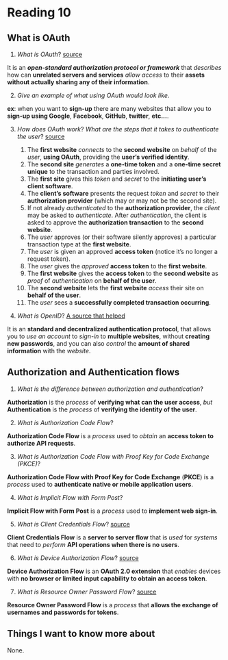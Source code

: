 # Reading 10

## What is OAuth

1. *What is OAuth*? [source](https://www.csoonline.com/article/3216404/what-is-oauth-how-the-open-authorization-framework-works.html)

It is an ***open-standard authorization protocol or framework*** that *describes* how can **unrelated servers and services** *allow access* to their **assets without actually sharing any of their information**.

2. *Give an example of what using OAuth would look like*.

**ex**: when you want to **sign-up** there are many websites that allow you to **sign-up using Google**, **Facebook**, **GitHub**, **twitter**, **etc...**.

3. *How does OAuth work*? *What are the steps that it takes to authenticate the user*? [source](https://www.csoonline.com/article/3216404/what-is-oauth-how-the-open-authorization-framework-works.html)

    1. The **first website** *connects* to the **second website** on *behalf* of the *user*, **using OAuth**, providing the **user’s verified identity**.
    2. The **second site** *generates* a **one-time token** and a **one-time secret unique** to the transaction and parties involved.
    3. The **first site** gives this *token* and *secret* to the **initiating user’s client software**.
    4. The **client’s software** presents the request *token* and *secret* to their **authorization provider** (which may or may not be the second site).
    5. If not already *authenticated* to the **authorization provider**, the *client* may be asked to *authenticate*. After *authentication*, the client is asked to approve the **authorization transaction** to the **second website**.
    6. The *user* approves (or their software silently approves) a particular transaction type at the **first website**.
    7. The *user* is given an approved **access token** (notice it’s no longer a request token).
    8. The *user* gives the *approved* **access token** to the **first website**.
    9. The **first website** gives the **access token** to the **second website** as *proof* of *authentication* on **behalf of the user**.
    10. The **second website** lets the **first website** *access* their site on **behalf of the user**.
    11. The *user* sees a **successfully completed transaction occurring**.

4. *What is OpenID*? [A source that helped](https://openid.net/what-is-openid/)

It is an **standard and decentralized authentication protocol**, that allows you to *use an account* to *sign-in* to **multiple websites**, without **creating new passwords**, and you can also *control* the **amount of shared information** with the *website*.

## Authorization and Authentication flows

1. *What is the difference between authorization and authentication*? 

**Authorization** is the *process* of **verifying what can the user access**, *but* **Authentication** is the *process* of **verifying the identity of the user**.

2. *What is Authorization Code Flow*? 

**Authorization Code Flow** is a *process* used to *obtain* an **access token to authorize API requests**.

3. *What is Authorization Code Flow with Proof Key for Code Exchange (PKCE)*?

**Authorization Code Flow with Proof Key for Code Exchange** (**PKCE**) is a *process* used to **authenticate native or mobile application users**.

4. *What is Implicit Flow with Form Post*?

**Implicit Flow with Form Post** is a *process* used to **implement web sign-in**.

5. *What is Client Credentials Flow*? [source](https://curity.io/resources/learn/oauth-client-credentials-flow/#:~:text=The%20Client%20Credentials%20flow%20is,authentication%20involved%20in%20the%20process.&text=This%20flow%20is%20useful%20for,involve%20contacting%20OAuth%20protected%20APIs.)

**Client Credentials Flow** is a **server to server flow** that is *used* for *systems* that need to *perform* **API operations when there is no users**. 

6. *What is Device Authorization Flow*? [source](https://oauth.net/2/device-flow/#:~:text=The%20OAuth%202.0%20Device%20Authorization,video%20to%20a%20YouTube%20channel.)

**Device Authorization Flow** is an **OAuth 2.0 extension** that *enables* devices with **no browser or limited input capability to obtain an access token**.

7. *What is Resource Owner Password Flow*? [source](https://www.oreilly.com/library/view/getting-started-with/9781449317843/ch04.html#:~:text=The%20Resource%20Owner%20Password%20Credentials,%2C%20optionally%2C%20a%20refresh%20token.&text=The%20primary%20difference%20is%20that,is%20accessible%20to%20the%20application.)

**Resource Owner Password Flow** is a *process* that **allows the exchange of usernames and passwords for tokens**.

## Things I want to know more about

None.
